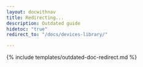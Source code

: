 ```yaml
---
layout: docwithnav
title: Redirecting...
description: Outdated guide
hidetoc: "true"
redirect_to: "/docs/devices-library/"

---
```


{% include templates/outdated-doc-redirect.md %}
